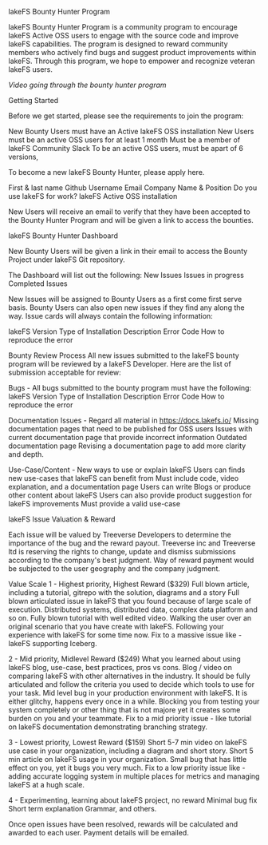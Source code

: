 lakeFS Bounty Hunter Program

lakeFS Bounty Hunter Program is a community program to encourage lakeFS Active OSS users to engage with the source code and improve lakeFS capabilities. The program is designed to reward community members who actively find bugs and suggest product improvements within lakeFS. Through this program, we hope to empower and recognize veteran lakeFS users. 

*Video going through the bounty hunter program*

Getting Started

Before we get started, please see the requirements to join the program:

New Bounty Users must have an Active lakeFS OSS installation 
New Users must be an active OSS users for at least 1 month
Must be a member of lakeFS Community Slack
To be an active OSS users, must be apart of 6 versions,

To become a new lakeFS Bounty Hunter, please apply here.

First & last name
Github Username
Email
Company Name & Position
Do you use lakeFS for work?
lakeFS Active OSS installation 

New Users will receive an email to verify that they have been accepted to the Bounty Hunter Program and will be given a link to access the bounties.

lakeFS Bounty Hunter Dashboard

New Bounty Users will be given a link in their email to access the Bounty Project under lakeFS Git repository. 

The Dashboard will list out the following:
New Issues
Issues in progress
Completed Issues

New Issues will be assigned to Bounty Users as a first come first serve basis. Bounty Users can also open new issues if they find any along the way. Issue cards will always contain the following information:

lakeFS Version
Type of Installation 
Description
Error Code
How to reproduce the error

Bounty Review Process
All new issues submitted to the lakeFS bounty program will be reviewed by a lakeFS Developer. Here are the list of submission acceptable for review:

Bugs - All bugs submitted to the bounty program must have the following:
lakeFS Version
Type of Installation 
Description
Error Code
How to reproduce the error

Documentation Issues - Regard all material in https://docs.lakefs.io/
Missing documentation pages that need to be published for OSS users
Issues with current documentation page that provide incorrect information
Outdated documentation page
Revising a documentation page to add more clarity and depth.

Use-Case/Content - New ways to use or explain lakeFS
Users can finds new use-cases that lakeFS can benefit from
Must include code, video explanation, and a documentation page
Users can write Blogs or produce other content about lakeFS
Users can also provide product suggestion for lakeFS improvements 
Must provide a valid use-case

lakeFS Issue Valuation & Reward

Each issue will be valued by Treeverse Developers to determine the importance of the bug and the reward payout. Treeverse inc and Treeverse ltd is reserving the rights to change, update and dismiss submissions according to the company's best judgment.
Way of reward payment would be subjected to the user geography and the company judgment. 

Value Scale
1 - Highest priority, Highest Reward ($329)
Full blown article, including a tutorial, gitrepo with the solution, diagrams and a story
Full blown articulated issue in lakeFS that you found because of large scale of execution. Distributed systems, distributed data, complex data platform and so on.
Fully blown tutorial with well edited video. Walking the user over an original scenario that you have create with lakeFS. Following your experience with lakeFS for some time now.
Fix to a massive issue like - lakeFS supporting Iceberg.

2 - Mid priority, Midlevel Reward ($249)
What you learned about using lakeFS blog, use-case, best practices, pros vs cons.
Blog / video on comparing lakeFS with other alternatives in the industry. It should be fully articulated and follow the criteria you used to decide which tools to use for your task.
Mid level bug in your production environment with lakeFS. It is either glitchy, happens every once in a while. Blocking you from testing your system completely or other thing that is not majore yet it creates some burden on you and your teammate.
Fix to a mid priority issue - like tutorial on lakeFS documentation demonstrating branching strategy. 

3 - Lowest priority, Lowest Reward ($159)
Short 5-7 min video on lakeFS use case in your organization, including a diagram and short story.
Short 5 min article on lakeFS usage in your organization.
Small bug that has little effect on you, yet it bugs you very much.
Fix to a low priority issue like - adding accurate logging system in multiple places for metrics and managing lakeFS at a hugh scale.

4 - Experimenting, learning about lakeFS project, no reward
Minimal bug fix
Short term explanation
Grammar, and others.

Once open issues have been resolved, rewards will be calculated and awarded to each user. Payment details will be emailed. 
